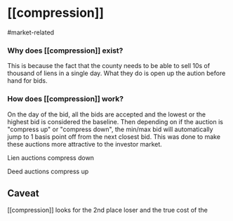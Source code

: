 # [[compression]]
#market-related

### Why does [[compression]] exist? 
This is because the fact that the county needs to be able to sell 10s of thousand of liens in a single day. What they do is open up the aution before hand for bids. 


### How does [[compression]] work?
On the day of the bid, all  the bids are accepted and the lowest or the highest bid is considered the baseline. Then depending on if the auction is "compress up" or "compress down", the min/max bid will automatically jump to 1 basis point off from the next closest bid. This was done to make these auctions more attractive to the investor market. 



Lien auctions compress down

Deed auctions compress up 

## Caveat 

[[compression]] looks for the 2nd place loser and the true cost of the 